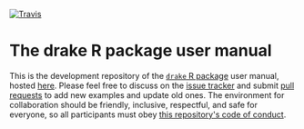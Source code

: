 <a href="https://travis-ci.org/ropenscilabs/drake-manual"><img src="https://travis-ci.org/ropenscilabs/drake-manual.svg?branch=master" alt="Travis"></a>

# The drake R package user manual

This is the development repository of the [`drake` R package](https://github.com/ropensci/drake) user manual, hosted [here](https://ropenscilabs.github.io/drake-manual/). Please feel free to discuss on the [issue tracker](https://github.com/ropenscilabs/drake-manual/issues) and submit [pull requests](https://github.com/ropenscilabs/drake-manual/pulls) to add new examples and update old ones. The environment for collaboration should be friendly, inclusive, respectful, and safe for everyone, so all participants must obey [this repository's code of conduct](https://github.com/ropenscilabs/drake-manual/blob/master/CONDUCT.md).
